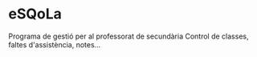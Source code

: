 eSQoLa
======

Programa de gestió per al professorat de secundària
Control de classes, faltes d'assistència, notes...
